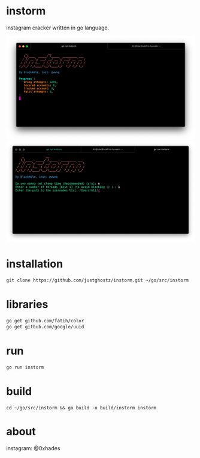 # instorm
instagram cracker written in go language.

![alt text](img/1.png)
![alt text](img/2.png)

# installation
```
git clone https://github.com/justghostz/instorm.git ~/go/src/instorm
```
# libraries
```
go get github.com/fatih/color
go get github.com/google/uuid
```
# run
```
go run instorm
```
# build
```
cd ~/go/src/instorm && go build -o build/instorm instorm
```
# about
instagram: @0xhades
